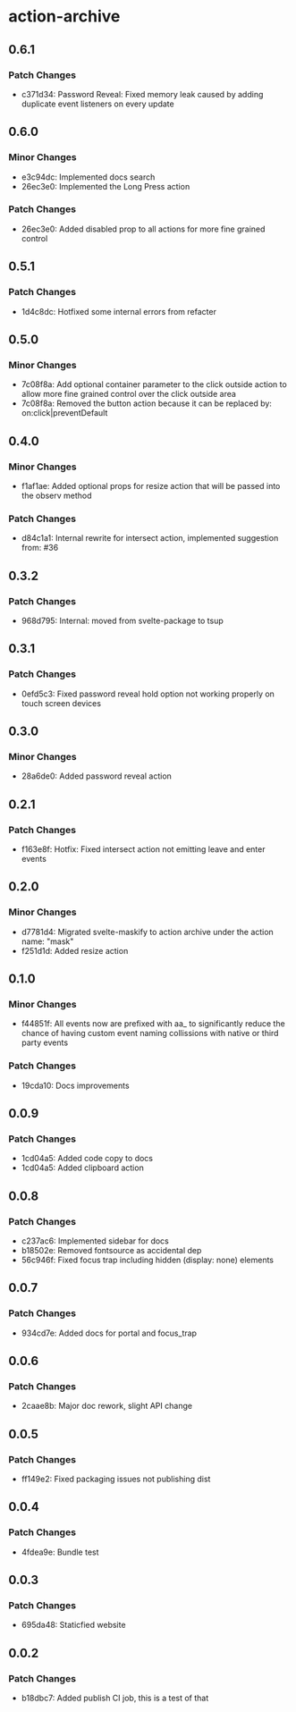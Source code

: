# action-archive

## 0.6.1

### Patch Changes

- c371d34: Password Reveal: Fixed memory leak caused by adding duplicate event listeners on every update

## 0.6.0

### Minor Changes

- e3c94dc: Implemented docs search
- 26ec3e0: Implemented the Long Press action

### Patch Changes

- 26ec3e0: Added disabled prop to all actions for more fine grained control

## 0.5.1

### Patch Changes

- 1d4c8dc: Hotfixed some internal errors from refacter

## 0.5.0

### Minor Changes

- 7c08f8a: Add optional container parameter to the click outside action to allow more fine grained control over the click outside area
- 7c08f8a: Removed the button action because it can be replaced by: on:click|preventDefault

## 0.4.0

### Minor Changes

- f1af1ae: Added optional props for resize action that will be passed into the observ method

### Patch Changes

- d84c1a1: Internal rewrite for intersect action, implemented suggestion from: #36

## 0.3.2

### Patch Changes

- 968d795: Internal: moved from svelte-package to tsup

## 0.3.1

### Patch Changes

- 0efd5c3: Fixed password reveal hold option not working properly on touch screen devices

## 0.3.0

### Minor Changes

- 28a6de0: Added password reveal action

## 0.2.1

### Patch Changes

- f163e8f: Hotfix: Fixed intersect action not emitting leave and enter events

## 0.2.0

### Minor Changes

- d7781d4: Migrated svelte-maskify to action archive under the action name: "mask"
- f251d1d: Added resize action

## 0.1.0

### Minor Changes

- f44851f: All events now are prefixed with aa\_ to significantly reduce the chance of having custom event naming collissions with native or third party events

### Patch Changes

- 19cda10: Docs improvements

## 0.0.9

### Patch Changes

- 1cd04a5: Added code copy to docs
- 1cd04a5: Added clipboard action

## 0.0.8

### Patch Changes

- c237ac6: Implemented sidebar for docs
- b18502e: Removed fontsource as accidental dep
- 56c946f: Fixed focus trap including hidden (display: none) elements

## 0.0.7

### Patch Changes

- 934cd7e: Added docs for portal and focus_trap

## 0.0.6

### Patch Changes

- 2caae8b: Major doc rework, slight API change

## 0.0.5

### Patch Changes

- ff149e2: Fixed packaging issues not publishing dist

## 0.0.4

### Patch Changes

- 4fdea9e: Bundle test

## 0.0.3

### Patch Changes

- 695da48: Staticfied website

## 0.0.2

### Patch Changes

- b18dbc7: Added publish CI job, this is a test of that
